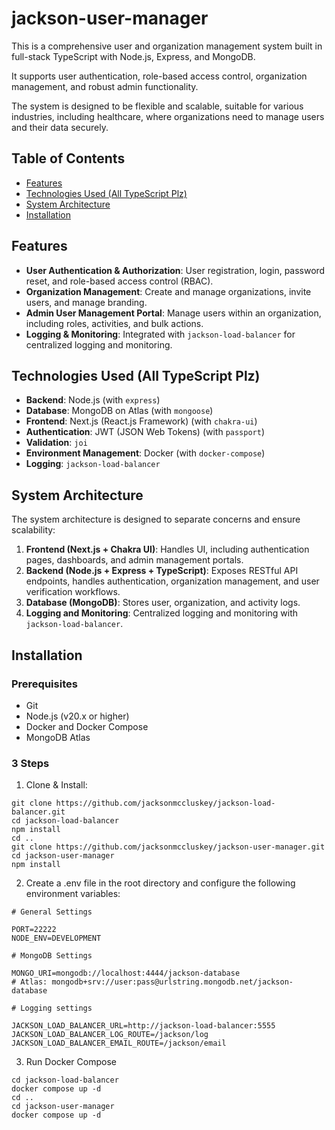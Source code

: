 # jackson-user-manager

This is a comprehensive user and organization management system built in full-stack TypeScript with Node.js, Express, and MongoDB.

It supports user authentication, role-based access control, organization management, and robust admin functionality.

The system is designed to be flexible and scalable, suitable for various industries, including healthcare, where organizations need to manage users and their data securely.

## Table of Contents

- [Features](#features)
- [Technologies Used (All TypeScript Plz)](#technologies-used-all-typescript-plz)
- [System Architecture](#system-architecture)
- [Installation](#installation)

## Features

- **User Authentication & Authorization**: User registration, login, password reset, and role-based access control (RBAC).
- **Organization Management**: Create and manage organizations, invite users, and manage branding.
- **Admin User Management Portal**: Manage users within an organization, including roles, activities, and bulk actions.
- **Logging & Monitoring**: Integrated with `jackson-load-balancer` for centralized logging and monitoring.

## Technologies Used (All TypeScript Plz)

- **Backend**: Node.js (with `express`)
- **Database**: MongoDB on Atlas (with `mongoose`)
- **Frontend**: Next.js (React.js Framework) (with `chakra-ui`)
- **Authentication**: JWT (JSON Web Tokens) (with `passport`)
- **Validation**: `joi`
- **Environment Management**: Docker (with `docker-compose`)
- **Logging**: `jackson-load-balancer`

## System Architecture

The system architecture is designed to separate concerns and ensure scalability:

1. **Frontend (Next.js + Chakra UI)**: Handles UI, including authentication pages, dashboards, and admin management portals.
2. **Backend (Node.js + Express + TypeScript)**: Exposes RESTful API endpoints, handles authentication, organization management, and user verification workflows.
3. **Database (MongoDB)**: Stores user, organization, and activity logs.
6. **Logging and Monitoring**: Centralized logging and monitoring with `jackson-load-balancer`.

## Installation

### Prerequisites

- Git
- Node.js (v20.x or higher)
- Docker and Docker Compose
- MongoDB Atlas

### 3 Steps

1. Clone & Install:

```
git clone https://github.com/jacksonmccluskey/jackson-load-balancer.git
cd jackson-load-balancer
npm install
cd ..
git clone https://github.com/jacksonmccluskey/jackson-user-manager.git
cd jackson-user-manager
npm install
```

2. Create a .env file in the root directory and configure the following environment variables:

```
# General Settings

PORT=22222
NODE_ENV=DEVELOPMENT

# MongoDB Settings

MONGO_URI=mongodb://localhost:4444/jackson-database
# Atlas: mongodb+srv://user:pass@urlstring.mongodb.net/jackson-database

# Logging settings

JACKSON_LOAD_BALANCER_URL=http://jackson-load-balancer:5555
JACKSON_LOAD_BALANCER_LOG_ROUTE=/jackson/log
JACKSON_LOAD_BALANCER_EMAIL_ROUTE=/jackson/email
```

3. Run Docker Compose

```
cd jackson-load-balancer
docker compose up -d
cd ..
cd jackson-user-manager
docker compose up -d
```
